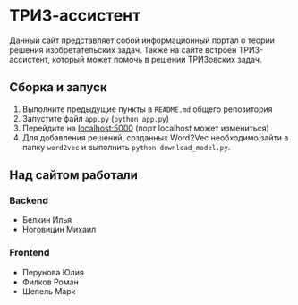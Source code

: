 # ТРИЗ-ассистент
Данный сайт представляет собой информационный портал о теории решения изобретательских задач. Также на сайте встроен ТРИЗ-ассистент, который может помочь в решении ТРИЗовских задач.
## Сборка и запуск
1. Выполните предыдущие пункты в `README.md` общего репозитория
2. Запустите файл `app.py` (`python app.py`)
3. Перейдите на [localhost:5000](https://127.0.0.1:5000) (порт localhost может измениться)
4. Для добавления решений, созданных Word2Vec необходимо зайти в папку `word2vec` и выполнить `python download_model.py`.
## Над сайтом работали
### Backend
* Белкин Илья
* Ноговицин Михаил
### Frontend
* Перунова Юлия
* Филков Роман
* Шепель Марк
